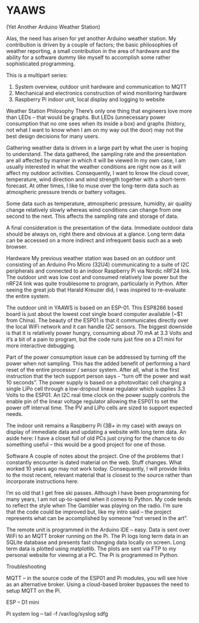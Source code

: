# YAAWS

(Yet Another Arduino Weather Station)

Alas, the need has arisen for yet another Arduino weather station.  My contribution is driven by a couple of factors; the basic philosophies of weather reporting, a small contribution in the area of hardware and the ability for a software dummy like myself to accomplish some rather sophisticated programming.

This is a multipart series:
1.	System overview, outdoor unit hardware and communication to MQTT
2.	Mechanical and electronics construction of wind monitoring hardware
3.	Raspberry Pi indoor unit, local display and logging to website

Weather Station Philosophy
There’s only one thing that engineers love more than LEDs – that would be graphs. But LEDs (unnecessary power consumption that no one sees when its inside a box) and graphs (history, not what I want to know when I am on my way out the door) may not the best design decisions for many users.

Gathering weather data is driven in a large part by what the user is hoping to understand.  The data gathered, the sampling rate and the presentation are all affected by manner in which it will be viewed  In my own case, I am usually interested in what the weather conditions are right now as it will affect my outdoor activities.  Consequently, I want to know the cloud cover, temperature, wind direction and wind strength together with a short-term forecast.  At other times, I like to muse over the long-term data such as atmospheric pressure trends or battery voltages.

Some data such as temperature, atmospheric pressure, humidity, air quality change relatively slowly whereas wind conditions can change from one second to the next.  This affects the sampling rate and storage of data.

A final consideration is the presentation of the data.  Immediate outdoor data should be always on, right there and obvious at a glance.  Long term data can be accessed on a more indirect and infrequent basis such as a web browser.

Hardware
My previous weather station was based on an outdoor unit consisting of an Arduino Pro Micro (32U4) communicating to a suite of I2C peripherals and connected to an indoor Raspberry Pi via Nordic nRF24 link.  The outdoor unit was low cost and consumed relatively low power but the nRF24 link was quite troublesome to program, particularly in Python.  After seeing the great job that Harald Kreuzer did, I was inspired to re-evaluate the entire system.

The outdoor unit in YAAWS is based on an ESP-01.  This ESP8266 based board is just about the lowest cost single board computer available (~$1 from China).  The beauty of the ESP01 is that it communicates directly over the local WiFi network and it can handle I2C sensors.  The biggest downside is that it is relatively power hungry, consuming about 70 mA at 3.3 Volts and it’s a bit of a pain to program, but the code runs just fine on a D1 mini for more interactive debugging.

Part of the power consumption issue can be addressed by turning off the power when not sampling.  This has the added benefit of performing a hard reset of the entire processor / sensor system.  After all, what is the first instruction that the tech support person says - “turn off the power and wait 10 seconds”.  The power supply is based on a photovoltaic cell charging a single LiPo cell through a low-dropout linear regulator which supplies 3.3 Volts to the ESP01.  An I2C real time clock on the power supply controls the enable pin of the linear voltage regulator allowing the ESP01 to set the power off interval time.  The PV and LiPo cells are sized to support expected needs.

The indoor unit remains a Raspberry Pi (3B+ in my case) with aways on display of immediate data and updating a website with long term data.  An aside here: I have a closet full of old PCs just crying for the chance to do something useful – this would be a good project for one of those.

Software
A couple of notes about the project. One of the problems that I constantly encounter is dated material on the web.  Stuff changes.  What worked 10 years ago may not work today.  Consequently, I will provide links to the most recent, relevant material that is closest to the source rather than incorporate instructions here.

I’m so old that I get free ski passes.  Although I have been programming for many years, I am not up-to-speed when it comes to Python.  My code tends to reflect the style when The Gambler was playing on the radio.  I’m sure that the code could be improved but, like my intro said – the project represents what can be accomplished by someone “not versed in the art”.

The remote unit is programmed in the Arduino IDE – easy.  Data is sent over WiFi to an MQTT broker running on the Pi.  The Pi logs long term data in an SQLite database and presents fast changing data locally on screen.  Long term data is plotted using matplotlib.  The plots are sent via FTP to my personal website for viewing at a PC. The Pi is programmed in Python.

















Troubleshooting

MQTT – in the source code of the ESP01 and Pi modules, you will see hive as an alternative broker.  Using a cloud-based broker bypasses the need to setup MQTT on the Pi.

ESP – D1 mini

Pi system log – tail -f /var/log/syslog
sdfg
